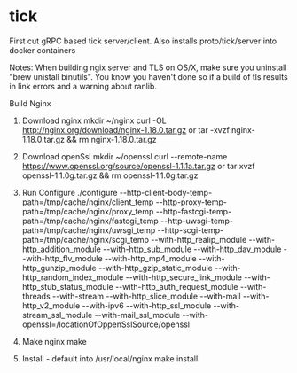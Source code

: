 # tick
First cut gRPC based tick server/client. Also installs proto/tick/server into docker containers

Notes:
When building ngix server and TLS on OS/X, make sure you uninstall "brew unistall binutils". You know you haven't done so if a build of tls results in link errors and a warning about ranlib.

Build Nginx

1. Download nginx
mkdir ~/nginx
curl -OL http://nginx.org/download/nginx-1.18.0.tar.gz           or 
tar -xvzf nginx-1.18.0.tar.gz && rm nginx-1.18.0.tar.gz

2. Download openSsl
mkdir ~/openssl
curl --remote-name https://www.openssl.org/source/openssl-1.1.1a.tar.gz      or
tar xvzf openssl-1.1.0g.tar.gz && rm openssl-1.1.0g.tar.gz 

3. Run Configure
./configure --http-client-body-temp-path=/tmp/cache/nginx/client_temp
--http-proxy-temp-path=/tmp/cache/nginx/proxy_temp
--http-fastcgi-temp-path=/tmp/cache/nginx/fastcgi_temp
--http-uwsgi-temp-path=/tmp/cache/nginx/uwsgi_temp
--http-scgi-temp-path=/tmp/cache/nginx/scgi_temp 
--with-http_realip_module
--with-http_addition_module
--with-http_sub_module
--with-http_dav_module
--with-http_flv_module
--with-http_mp4_module
--with-http_gunzip_module
--with-http_gzip_static_module
--with-http_random_index_module
--with-http_secure_link_module
--with-http_stub_status_module
--with-http_auth_request_module
--with-threads
--with-stream
--with-http_slice_module
--with-mail
--with-http_v2_module
--with-ipv6 
--with-http_ssl_module
--with-stream_ssl_module
--with-mail_ssl_module
--with-openssl=/locationOfOppenSslSource/openssl

4. Make nginx
make

5. Install - default into /usr/local/nginx
make install
